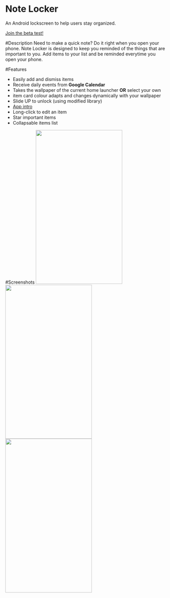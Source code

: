 # Note Locker
An Android lockscreen to help users stay organized.

<a href = "https://play.google.com/apps/testing/com.dev.fondson.NoteLocker">Join the beta test!</a>

#Description
Need to make a quick note? Do it right when you open your phone. Note Locker is designed to keep you reminded of the things that are important to you. Add items to your list and 
be reminded everytime you open your phone.

#Features
- Easily add and dismiss items
- Receive daily events from <b>Google Calendar</b>
- Takes the wallpaper of the current home launcher <b>OR</b> select your own
- item card colour adapts and changes dynamically with your wallpaper
- Slide UP to unlock (using modified library)
- <a href ="https://github.com/PaoloRotolo/AppIntro"> App intro</a>
- Long-click to edit an item
- Star important items
- Collapsable items list

#Screenshots
<img src="https://dl2.pushbulletusercontent.com/OXMWDrdecJJ1gP9UdTK1jk9bXiib2dA5/Screenshot_20160625-221131.png" width="270px" height="480px" />
<img src="https://dl2.pushbulletusercontent.com/PvX42XaQyCLQZqn2ToaFV3zUEekuKb5s/Screenshot_20170207-160827.png" width="270px" height="480px" />
<img src="https://dl2.pushbulletusercontent.com/Ge2eStuVt06Wofvi5SjK3FWEjiBjcMkM/Screenshot_20170207-161001.png" width="270px" height="480px" />

<!--
<img src="https://dl2.pushbulletusercontent.com/qEWIMufEz8UzIAxWGKQLLtArsjDaTx81/Screenshot_20160610-094404.png" width="270px" height="480px" />
-->


